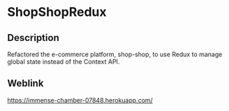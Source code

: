 # ShopShopRedux

## Description
Refactored the e-commerce platform, shop-shop, to use Redux to manage global state instead of the Context API.

## Weblink
https://immense-chamber-07848.herokuapp.com/
